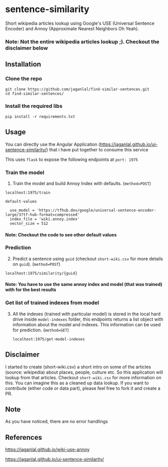 # sentence-similarity
Short wikipedia articles lookup using Google's USE (Universal Sentence Encoder) and Annoy (Approximate Nearest Neighbors Oh Yeah).

### Note: Not the entire wikipedia articles lookup ;). Checkout the disclaimer below

## Installation

### Clone the repo
```
git clone https://github.com/jaganlal/find-similar-sentences.git
cd find-similar-sentences/
```

### Install the required libs
```
pip install -r requirements.txt
```

## Usage

You can directly use the Angular Application (https://jaganlal.github.io/ui-sentence-similarity/) that i have put together to consume this service

This uses `flask` to expose the following endpoints at `port: 1975`

### Train the model
1. Train the model and build Annoy Index with defaults. (`method=POST`)

`localhost:1975/train`

`default-values`
```
  use_model = 'https://tfhub.dev/google/universal-sentence-encoder-large/3?tf-hub-format=compressed'
  index_file = 'wiki.annoy.index'
  vector_size = 512
```
#### Note: Checkout the code to see other default values

### Prediction
2. Predict a sentence using `guid` (checkout `short-wiki.csv` for more details on `guid`).  (`method=POST`)

  `localhost:1975/similarity/{guid}`

#### Note: You have to use the same annoy index and model (that was trained) with for the best results

### Get list of trained indexes from model
3. All the indexes (trained with particular model) is stored in the local hard drive inside `model-indexes` folder, this endpoints returns a list object with information about the model and indexes. This information can be used for prediction. (`method=GET`)

    `localhost:1975/get-model-indexes`

## Disclaimer
I started to create (short-wiki.csv) a short intro on some of the articles (source: wikipedia) about places, people, culture etc. So this application will lookup from that articles. Checkout `short-wiki.csv` for more information on this. You can imagine this as a cleaned up data lookup. If you want to contribute (either code or data part), please feel free to fork it and create a PR.

## Note
As you have noticed, there are no error handlings

## References
https://jaganlal.github.io/wiki-use-annoy

https://jaganlal.github.io/ui-sentence-similarity/
